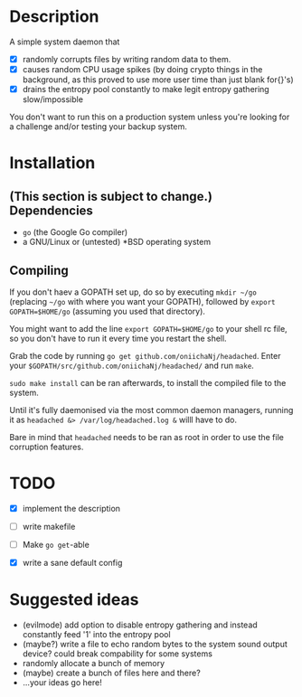 Description
===========
A simple system daemon that
- [X] randomly corrupts files by writing random data to them.
- [X] causes random CPU usage spikes (by doing crypto things in the background, as this proved to use more user time than just blank for{}'s)
- [X] drains the entropy pool constantly to make legit entropy gathering slow/impossible

You don't want to run this on a production system unless you're looking for a challenge and/or testing your backup system.

Installation
============
(This section is subject to change.)
Dependencies
------------
* `go` (the Google Go compiler)
* a GNU/Linux or (untested) *BSD operating system

Compiling 
---------
If you don't haev a GOPATH set up, do so by executing `mkdir ~/go` (replacing `~/go` with where you want your GOPATH), followed by `export GOPATH=$HOME/go` (assuming you used that directory).

You might want to add the line `export GOPATH=$HOME/go` to your shell rc file, so you don't have to run it every time you restart the shell.

Grab the code by running `go get github.com/oniichaNj/headached`.
Enter your `$GOPATH/src/github.com/oniichaNj/headached/` and run `make`.

`sudo make install` can be ran afterwards, to install the compiled file to the system. 

Until it's fully daemonised via the most common daemon managers, running it as `headached &> /var/log/headached.log &` willl have to do.

Bare in mind that `headached` needs to be ran as root in order to use the file corruption features.


TODO
====

- [X] implement the description
- [ ] write makefile
- [ ] Make `go get`-able
- [X] write a sane default config


Suggested ideas
===============
* (evilmode) add option to disable entropy gathering and instead constantly feed '1' into the entropy pool
* (maybe?) write a file to echo random bytes to the system sound output device? could break compability for some systems
* randomly allocate a bunch of memory
* (maybe) create a bunch of files here and there?
* ...your ideas go here!